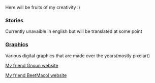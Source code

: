 Here will be fruits of my creativity :)

### Stories
Currently unavaible in english but will be translated at some point

### [Graphics](./graphics.md)
Various digital graphics that are made over the years(mostly pixelart)

[My friend Gnoun website](https://gnoun.net/)

[My friend BeetMacol website](https://beetmacol.com/)
